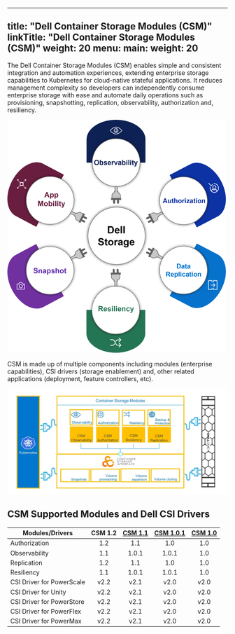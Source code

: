
---
title: "Dell Container Storage Modules (CSM)"
linkTitle: "Dell Container Storage Modules (CSM)"
weight: 20
menu:
  main:
    weight: 20
---

The Dell Container Storage Modules (CSM) enables simple and consistent integration and automation experiences, extending enterprise storage capabilities to Kubernetes for cloud-native stateful applications. It reduces management complexity so developers can independently consume enterprise storage with ease and automate daily operations such as provisioning, snapshotting, replication, observability, authorization and, resiliency.

<img src="csm_hexagon.png" alt="CSM Hex Diagram" width="500"/>

CSM is made up of multiple components including modules (enterprise capabilities), CSI drivers (storage enablement) and, other related applications (deployment, feature controllers, etc).

<img src="csm_diagram.jpg" alt="CSM Diagram" width="800"/>

## CSM Supported Modules and Dell CSI Drivers

| Modules/Drivers | CSM 1.2 | [CSM 1.1](../v1/) | [CSM 1.0.1](../v1/) | [CSM 1.0](../v2/) | 
| - | :-: | :-: | :-: | :-: |
| Authorization | 1.2 | 1.1 | 1.0 | 1.0 |
| Observability | 1.1 | 1.0.1 | 1.0.1 | 1.0 |
| Replication | 1.2 | 1.1 | 1.0 | 1.0 |
| Resiliency | 1.1 | 1.0.1 | 1.0.1 | 1.0 |
| CSI Driver for PowerScale | v2.2 | v2.1 | v2.0 | v2.0 | 
| CSI Driver for Unity | v2.2 | v2.1 | v2.0 | v2.0 |
| CSI Driver for PowerStore | v2.2 | v2.1 | v2.0 | v2.0 |
| CSI Driver for PowerFlex | v2.2 | v2.1 | v2.0 | v2.0 |
| CSI Driver for PowerMax | v2.2 | v2.1 | v2.0 | v2.0 |
